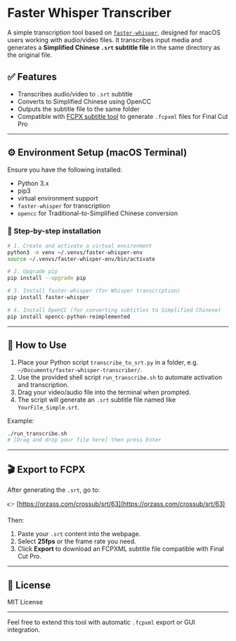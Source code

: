 # Faster Whisper Transcriber

A simple transcription tool based on [`faster-whisper`](https://github.com/guillaumekln/faster-whisper), designed for macOS users working with audio/video files. It transcribes input media and generates a **Simplified Chinese `.srt` subtitle file** in the same directory as the original file.

## ✅ Features

- Transcribes audio/video to `.srt` subtitle
- Converts to Simplified Chinese using OpenCC
- Outputs the subtitle file to the same folder
- Compatible with [FCPX subtitle tool](https://orzass.com/crossub/srt/63) to generate `.fcpxml` files for Final Cut Pro

---

## ⚙️ Environment Setup (macOS Terminal)

Ensure you have the following installed:

- Python 3.x
- pip3
- virtual environment support
- `faster-whisper` for transcription
- `opencc` for Traditional-to-Simplified Chinese conversion

### 🔧 Step-by-step installation

```bash
# 1. Create and activate a virtual environment
python3 -m venv ~/.venvs/faster-whisper-env
source ~/.venvs/faster-whisper-env/bin/activate

# 2. Upgrade pip
pip install --upgrade pip

# 3. Install faster-whisper (for Whisper transcription)
pip install faster-whisper

# 4. Install OpenCC (for converting subtitles to Simplified Chinese)
pip install opencc-python-reimplemented
```

---

## 🚀 How to Use

1. Place your Python script `transcribe_to_srt.py` in a folder, e.g. `~/Documents/faster-whisper-transcriber/`.
2. Use the provided shell script `run_transcribe.sh` to automate activation and transcription.
3. Drag your video/audio file into the terminal when prompted.
4. The script will generate an `.srt` subtitle file named like `YourFile_Simple.srt`.

Example:

```bash
./run_transcribe.sh
# [Drag and drop your file here] then press Enter
```

---

## 🎬 Export to FCPX

After generating the `.srt`, go to:

👉 [https://orzass.com/crossub/srt/63](https://orzass.com/crossub/srt/63)

Then:

1. Paste your `.srt` content into the webpage.
2. Select **25fps** or the frame rate you need.
3. Click **Export** to download an FCPXML subtitle file compatible with Final Cut Pro.

---

## 📝 License

MIT License

---

Feel free to extend this tool with automatic `.fcpxml` export or GUI integration.
